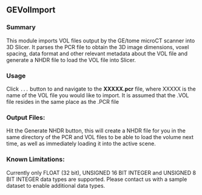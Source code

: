 ## GEVolImport

### Summary
This module imports VOL files output by the GE/tome microCT scanner into 3D Slicer. It parses the PCR file to obtain the 3D image dimensions, voxel spacing, data format and other relevant metadata about the VOL file and generate a NHDR file to load the VOL file into Slicer.

### Usage
Click `...` button to and navigate to the **XXXXX.pcr** file, where XXXXX is the name of the VOL file you would like to import. It is assumed that the .VOL file resides in the same place as the .PCR file

### Output Files: 
Hit the Generate NHDR button, this will create a NHDR file for you in the same directory of the PCR and VOL files to be able to load the volume next time, as well as immediately loading it into the active scene. 

### Known Limitations:
Currently only FLOAT (32 bit), UNSIGNED 16 BIT INTEGER and UNSIGNED 8 BIT INTEGER data types are supported. Please contact us with a sample dataset to enable additional data types.
